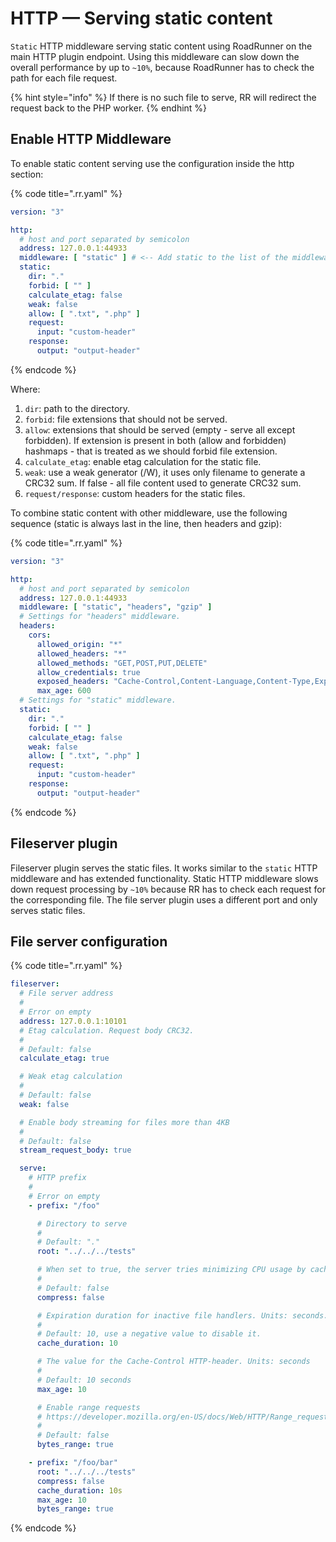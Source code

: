 # HTTP — Serving static content

`Static` HTTP middleware serving static content using RoadRunner on the main HTTP plugin endpoint. Using this middleware
can slow down the overall performance by up to `~10%`, because RoadRunner has to check the path for each file request.

{% hint style="info" %}
If there is no such file to serve, RR will redirect the request back to the PHP worker.
{% endhint %}

## Enable HTTP Middleware

To enable static content serving use the configuration inside the http section:

{% code title=".rr.yaml" %}

```yaml
version: "3"

http:
  # host and port separated by semicolon
  address: 127.0.0.1:44933
  middleware: [ "static" ] # <-- Add static to the list of the middleware
  static:
    dir: "."
    forbid: [ "" ]
    calculate_etag: false
    weak: false
    allow: [ ".txt", ".php" ]
    request:
      input: "custom-header"
    response:
      output: "output-header"
```

{% endcode %}

Where:

1. `dir`: path to the directory.
2. `forbid`: file extensions that should not be served.
3. `allow`: extensions that should be served (empty - serve all except forbidden). If extension is present in both (allow and forbidden) hashmaps - that is treated as we should forbid file extension.
4. `calculate_etag`: enable etag calculation for the static file.
5. `weak`: use a weak generator (/W), it uses only filename to generate a CRC32 sum. If false - all file content used to generate CRC32 sum.
6. `request/response`: custom headers for the static files.

To combine static content with other middleware, use the following sequence (static is always last in the line, then headers and gzip):

{% code title=".rr.yaml" %}

```yaml
version: "3"

http:
  # host and port separated by semicolon
  address: 127.0.0.1:44933
  middleware: [ "static", "headers", "gzip" ]
  # Settings for "headers" middleware.
  headers:
    cors:
      allowed_origin: "*"
      allowed_headers: "*"
      allowed_methods: "GET,POST,PUT,DELETE"
      allow_credentials: true
      exposed_headers: "Cache-Control,Content-Language,Content-Type,Expires,Last-Modified,Pragma"
      max_age: 600
  # Settings for "static" middleware.
  static:
    dir: "."
    forbid: [ "" ]
    calculate_etag: false
    weak: false
    allow: [ ".txt", ".php" ]
    request:
      input: "custom-header"
    response:
      output: "output-header"
```

{% endcode %}

## Fileserver plugin

Fileserver plugin serves the static files. It works similar to the `static` HTTP middleware and has extended functionality.
Static HTTP middleware slows down request processing by `~10%` because RR has to check each request for the
corresponding file.
The file server plugin uses a different port and only serves static files.

## File server configuration

{% code title=".rr.yaml" %}

```yaml
fileserver:
  # File server address
  #
  # Error on empty
  address: 127.0.0.1:10101
  # Etag calculation. Request body CRC32.
  #
  # Default: false
  calculate_etag: true

  # Weak etag calculation
  #
  # Default: false
  weak: false

  # Enable body streaming for files more than 4KB
  #
  # Default: false
  stream_request_body: true

  serve:
    # HTTP prefix
    #
    # Error on empty
    - prefix: "/foo"

      # Directory to serve
      #
      # Default: "."
      root: "../../../tests"

      # When set to true, the server tries minimizing CPU usage by caching compressed files
      #
      # Default: false
      compress: false

      # Expiration duration for inactive file handlers. Units: seconds.
      #
      # Default: 10, use a negative value to disable it.
      cache_duration: 10

      # The value for the Cache-Control HTTP-header. Units: seconds
      #
      # Default: 10 seconds
      max_age: 10

      # Enable range requests
      # https://developer.mozilla.org/en-US/docs/Web/HTTP/Range_requests
      #
      # Default: false
      bytes_range: true

    - prefix: "/foo/bar"
      root: "../../../tests"
      compress: false
      cache_duration: 10s
      max_age: 10
      bytes_range: true
```

{% endcode %}
